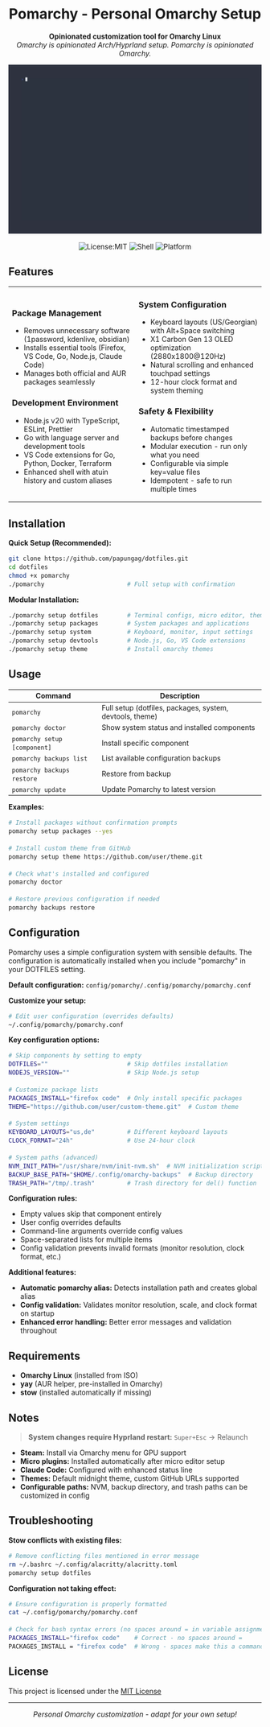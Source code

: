 <div align="center">

# Pomarchy - Personal Omarchy Setup

**Opinionated customization tool for Omarchy Linux**  
*Omarchy is opinionated Arch/Hyprland setup. Pomarchy is opinionated Omarchy.*

<p align="center">
  <img src="demo/pomarchy-setup.gif" alt="Pomarchy Demo" width="600"/>
</p>

![License:MIT](https://img.shields.io/static/v1?label=License&message=MIT&color=green&style=flat-square)
![Shell](https://img.shields.io/badge/Shell-Bash-green?style=flat-square)
![Platform](https://img.shields.io/badge/Platform-Omarchy%20Linux-blue?style=flat-square)

</div>

## Features

<table>
<tr>
<td width="50%">

### Package Management

- Removes unnecessary software (1password, kdenlive, obsidian)
- Installs essential tools (Firefox, VS Code, Go, Node.js, Claude Code)
- Manages both official and AUR packages seamlessly

### Development Environment

- Node.js v20 with TypeScript, ESLint, Prettier
- Go with language server and development tools  
- VS Code extensions for Go, Python, Docker, Terraform
- Enhanced shell with atuin history and custom aliases

</td>
<td width="50%">

### System Configuration

- Keyboard layouts (US/Georgian) with Alt+Space switching
- X1 Carbon Gen 13 OLED optimization (2880x1800@120Hz)
- Natural scrolling and enhanced touchpad settings
- 12-hour clock format and system theming

### Safety & Flexibility

- Automatic timestamped backups before changes
- Modular execution - run only what you need
- Configurable via simple key=value files
- Idempotent - safe to run multiple times

</td>
</tr>
</table>

## Installation

**Quick Setup (Recommended):**

```bash
git clone https://github.com/papungag/dotfiles.git
cd dotfiles
chmod +x pomarchy
./pomarchy                       # Full setup with confirmation
```

**Modular Installation:**

```bash
./pomarchy setup dotfiles        # Terminal configs, micro editor, themes
./pomarchy setup packages        # System packages and applications
./pomarchy setup system          # Keyboard, monitor, input settings
./pomarchy setup devtools        # Node.js, Go, VS Code extensions
./pomarchy setup theme           # Install omarchy themes
```

## Usage

| Command | Description |
|---------|-------------|
| `pomarchy` | Full setup (dotfiles, packages, system, devtools, theme) |
| `pomarchy doctor` | Show system status and installed components |
| `pomarchy setup [component]` | Install specific component |
| `pomarchy backups list` | List available configuration backups |
| `pomarchy backups restore` | Restore from backup |
| `pomarchy update` | Update Pomarchy to latest version |

**Examples:**

```bash
# Install packages without confirmation prompts
pomarchy setup packages --yes

# Install custom theme from GitHub
pomarchy setup theme https://github.com/user/theme.git

# Check what's installed and configured
pomarchy doctor

# Restore previous configuration if needed
pomarchy backups restore
```

## Configuration

Pomarchy uses a simple configuration system with sensible defaults. The configuration is automatically installed when you include "pomarchy" in your DOTFILES setting.

**Default configuration:** `config/pomarchy/.config/pomarchy/pomarchy.conf`

**Customize your setup:**

```bash
# Edit user configuration (overrides defaults)
~/.config/pomarchy/pomarchy.conf
```

**Key configuration options:**

```bash
# Skip components by setting to empty
DOTFILES=""                      # Skip dotfiles installation
NODEJS_VERSION=""                # Skip Node.js setup

# Customize package lists  
PACKAGES_INSTALL="firefox code"  # Only install specific packages
THEME="https://github.com/user/custom-theme.git"  # Custom theme

# System settings
KEYBOARD_LAYOUTS="us,de"         # Different keyboard layouts
CLOCK_FORMAT="24h"               # Use 24-hour clock

# System paths (advanced)
NVM_INIT_PATH="/usr/share/nvm/init-nvm.sh"  # NVM initialization script path
BACKUP_BASE_PATH="$HOME/.config/omarchy-backups"  # Backup directory
TRASH_PATH="/tmp/.trash"         # Trash directory for del() function
```

**Configuration rules:**

- Empty values skip that component entirely
- User config overrides defaults  
- Command-line arguments override config values
- Space-separated lists for multiple items
- Config validation prevents invalid formats (monitor resolution, clock format, etc.)

**Additional features:**

- **Automatic pomarchy alias:** Detects installation path and creates global alias
- **Config validation:** Validates monitor resolution, scale, and clock format on startup
- **Enhanced error handling:** Better error messages and validation throughout

## Requirements

- **Omarchy Linux** (installed from ISO)
- **yay** (AUR helper, pre-installed in Omarchy)  
- **stow** (installed automatically if missing)

## Notes

> **System changes require Hyprland restart:** `Super+Esc` → Relaunch

- **Steam:** Install via Omarchy menu for GPU support
- **Micro plugins:** Installed automatically after micro editor setup
- **Claude Code:** Configured with enhanced status line
- **Themes:** Default midnight theme, custom GitHub URLs supported
- **Configurable paths:** NVM, backup directory, and trash paths can be customized in config

## Troubleshooting

**Stow conflicts with existing files:**

```bash
# Remove conflicting files mentioned in error message
rm ~/.bashrc ~/.config/alacritty/alacritty.toml
pomarchy setup dotfiles
```

**Configuration not taking effect:**

```bash
# Ensure configuration is properly formatted
cat ~/.config/pomarchy/pomarchy.conf

# Check for bash syntax errors (no spaces around = in variable assignments)
PACKAGES_INSTALL="firefox code"    # Correct - no spaces around =
PACKAGES_INSTALL = "firefox code"  # Wrong - spaces make this a command, not assignment
```

## License

This project is licensed under the [MIT License](LICENSE)

<div align="center">

---

*Personal Omarchy customization - adapt for your own setup!*

</div>
